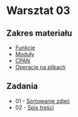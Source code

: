 # Warsztat 03

## Zakres materiału
* [Funkcje](https://github.com/slimakuj/perl/blob/master/class03/lecture.md#funkcje)
* [Moduły](https://github.com/slimakuj/perl/blob/master/class03/lecture.md#moduły)
* [CPAN](https://github.com/slimakuj/perl/blob/master/class03/lecture.md#CPAN)
* [Operacje na plikach](https://github.com/slimakuj/perl/blob/master/class03/lecture.md#operacje-na-plikach)

## Zadania
* 01 \- [Sortowanie zdjęć](https://github.com/slimakuj/perl/blob/master/class03/exercises/ex01-photo_sort.md)
* 02 \- [Spis treści](https://github.com/slimakuj/perl/blob/master/class03/exercises/ex02-toc.md)
